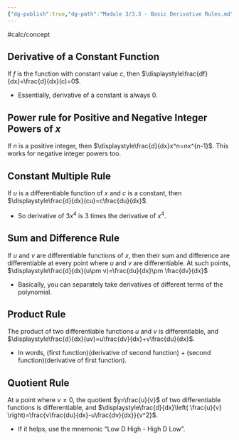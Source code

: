 ```yaml
---
{"dg-publish":true,"dg-path":"Module 3/3.3 - Basic Derivative Rules.md","permalink":"/module-3/3-3-basic-derivative-rules/"}
---
```


#calc/concept 
## Derivative of a Constant Function
If $f$ is the function with constant value $c$, then $\displaystyle\frac{df}{dx}=\frac{d}{dx}(c)=0$.
- Essentially, derivative of a constant is always $0$.
## Power rule for Positive and Negative Integer Powers of $x$
If $n$ is a positive integer, then $\displaystyle\frac{d}{dx}x^n=nx^{n-1}$. This works for negative integer powers too.
## Constant Multiple Rule
If $u$ is a differentiable function of $x$ and $c$ is a constant, then $\displaystyle\frac{d}{dx}(cu)=c\frac{du}{dx}$.
- So derivative of $3x^4$ is $3$ times the derivative of $x^4$.
## Sum and Difference Rule
If $u$ and $v$ are differentiable functions of $x$, then their sum and difference are differentiable at every point where $u$ and $v$ are differentiable. At such points, $\displaystyle\frac{d}{dx}(u\pm v)=\frac{du}{dx}\pm \frac{dv}{dx}$
- Basically, you can separately take derivatives of different terms of the polynomial.
## Product Rule
The product of two differentiable functions $u$ and $v$ is differentiable, and $\displaystyle\frac{d}{dx}(uv)=u\frac{dv}{dx}+v\frac{du}{dx}$.
- In words, (first function)(derivative of second function) $+$ (second function)(derivative of first function).
## Quotient Rule
At a point where $v\neq 0$, the quotient $y=\frac{u}{v}$ of two differentiable functions is differentiable, and $\displaystyle\frac{d}{dx}\left( \frac{u}{v} \right)=\frac{v\frac{du}{dx}-u\frac{dv}{dx}}{v^2}$.
- If it helps, use the mnemonic “Low D High - High D Low”.